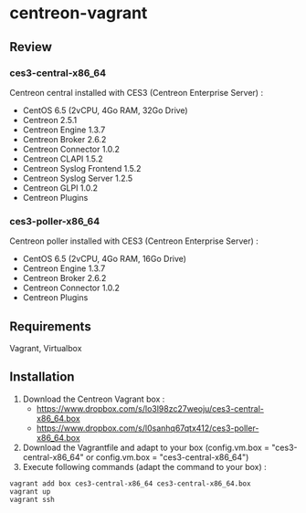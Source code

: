 # centreon-vagrant #

## Review ##
### ces3-central-x86_64 ###
Centreon central installed with CES3 (Centreon Enterprise Server) :
* CentOS 6.5 (2vCPU, 4Go RAM, 32Go Drive)
* Centreon 2.5.1
* Centreon Engine 1.3.7
* Centreon Broker 2.6.2
* Centreon Connector 1.0.2
* Centreon CLAPI 1.5.2
* Centreon Syslog Frontend 1.5.2
* Centreon Syslog Server 1.2.5
* Centreon GLPI 1.0.2
* Centreon Plugins


### ces3-poller-x86_64 ###
Centreon poller installed with CES3 (Centreon Enterprise Server) :
* CentOS 6.5 (2vCPU, 4Go RAM, 16Go Drive)
* Centreon Engine 1.3.7
* Centreon Broker 2.6.2
* Centreon Connector 1.0.2
* Centreon Plugins

## Requirements ##

Vagrant, Virtualbox

## Installation ##
1. Download the Centreon Vagrant box :
    * https://www.dropbox.com/s/lo3l98zc27weoju/ces3-central-x86_64.box
    * https://www.dropbox.com/s/l0sanhq67qtx412/ces3-poller-x86_64.box
2. Download the Vagrantfile and adapt to your box (config.vm.box = "ces3-central-x86_64" or config.vm.box = "ces3-central-x86_64")
3. Execute following commands (adapt the command to your box) :
```
vagrant add box ces3-central-x86_64 ces3-central-x86_64.box
vagrant up
vagrant ssh
```
